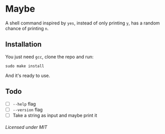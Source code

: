 # Maybe
A shell command inspired by `yes`, instead of only printing `y`, has a random chance of printing `n`.

## Installation
You just need `gcc`, clone the repo and run:
```shell
sudo make install
```
And it's ready to use.

## Todo
- [ ] `--help` flag
- [ ] `--version` flag
- [ ] Take a string as input and maybe print it

###### Licensed under MIT

